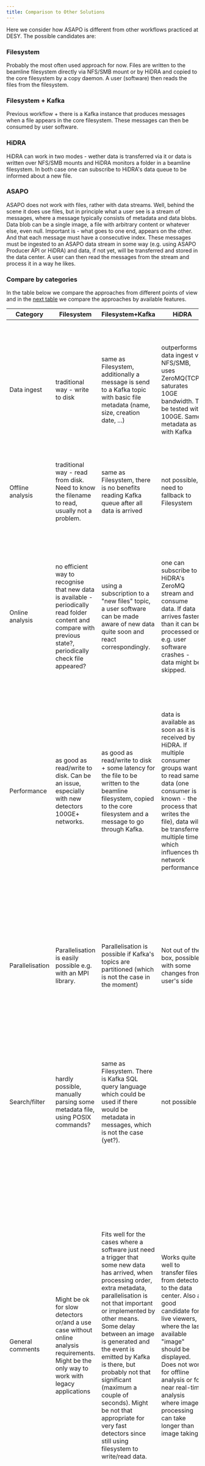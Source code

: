 ```yaml
---
title: Comparison to Other Solutions
---
```


Here we consider how ASAPO is different from other workflows practiced at DESY. The possible candidates are:

### Filesystem
Probably the most often used approach for now. Files are written to the beamline filesystem directly via NFS/SMB mount or by HiDRA and copied to the core filesystem by a copy daemon. A user (software) then reads the files from the filesystem.

### Filesystem + Kafka
Previous workflow + there is a Kafka instance that produces messages when a file appears in the core filesystem. These messages can then be consumed by user software.

### HiDRA
HiDRA can work in two modes - wether data is transferred via it or data is written over NFS/SMB mounts and HiDRA monitors a folder in a beamline filesystem. In both case one can subscribe to HiDRA's data queue to be informed about a new file.

### ASAPO

ASAPO does not work with files, rather with data streams. Well, behind the scene it does use files, but in principle what a user see is a stream of messages, where a message typically consists of metadata and data blobs. Data blob can be a single image, a file with arbitrary content or whatever else, even null. Important is - what goes to one end, appears on the other. And that each message must have a consecutive index. These messages must be ingested to an ASAPO data stream in some way (e.g. using ASAPO Producer API or HiDRA) and data, if not yet, will be transferred and stored in the data center. A user can then read the messages from the stream and process it in a way he likes.

### Compare by categories

In the table below we compare the approaches from different points of view and in the [next table](#compare-by-features) we compare the approaches by available features.

|     Category     |                                                                            Filesystem                                                                           |                                                                                                                                                                                                                            Filesystem+Kafka                                                                                                                                                                                                                           |                                                                                                                                              HiDRA                                                                                                                                             |                                                                                                                                                                                                                                                                                                                                                            ASAPO                                                                                                                                                                                                                                                                                                                                                           |
|----------------|---------------------------------------------------------------------------------------------------------------------------------------------------------------|---------------------------------------------------------------------------------------------------------------------------------------------------------------------------------------------------------------------------------------------------------------------------------------------------------------------------------------------------------------------------------------------------------------------------------------------------------------------|----------------------------------------------------------------------------------------------------------------------------------------------------------------------------------------------------------------------------------------------------------------------------------------------|--------------------------------------------------------------------------------------------------------------------------------------------------------------------------------------------------------------------------------------------------------------------------------------------------------------------------------------------------------------------------------------------------------------------------------------------------------------------------------------------------------------------------------------------------------------------------------------------------------------------------------------------------------------------------------------------------------------------------|
| Data ingest      | traditional way - write to disk                                                                                                                                 | same as Filesystem, additionally a message is send to a Kafka topic with basic file metadata (name, size, creation date, ...)                                                                                                                                                                                                                                                                                                                                         | outperforms data ingest via NFS/SMB, uses ZeroMQ(TCP), saturates 10GE bandwidth. To be tested with 100GE. Same metadata as with Kafka                                                                                                                                                          | uses parallel TCP connections & in the future RDMA. Can add arbitrary metadata (JSON format). Can send data to various streams to create arbitrary data hierarchy (e.g. stream per scan). Saves data to a memory buffer and on disk.                                                                                                                                                                                                                                                                                                                                                                                                                                                                                       |
| Offline analysis | traditional way - read from disk. Need to know the filename to read, usually not a problem.                                                                     | same as Filesystem, there is no benefits reading Kafka queue after all data is arrived                                                                                                                                                                                                                                                                                                                                                                                | not possible, need to fallback to Filesystem                                                                                                                                                                                                                                                   | same as online analysis (see below)                                                                                                                                                                                                                                                                                                                                                                                                                                                                                                                                                                                                                                                                                        |
| Online analysis  | no efficient way to recognise that new data is available - periodically read folder content and compare with previous state?, periodically check file appeared? | using a subscription to a "new files" topic, a user software can be made aware of new data quite soon and react correspondingly.                                                                                                                                                                                                                                                                                                                                      | one can subscribe to a HiDRA's ZeroMQ stream and consume data. If data arrives faster than it can be processed or e.g. user software crashes - data might be skipped.                                                                                                                          | one can get data from various streams in different ways - get next unprocessed message ordered by index, get last, get by id. Since everything is stored in persistent storage, processing is possible with arbitrary slow (but also fast) consumers. Resilient to connections loss or consumer crashes.                                                                                                                                                                                                                                                                                                                                                                                                                   |
| Performance      | as good as read/write to disk. Can be an issue, especially with new detectors 100GE+ networks.                                                                  | as good as read/write to disk + some latency for the file to be written to the beamline filesystem, copied to the core filesystem and a message to go through Kafka.                                                                                                                                                                                                                                                                                                  | data is available as soon as it is received by HiDRA. If multiple consumer groups want to read same data (one consumer is known - the process that writes the file), data will be transferred multiple times, which influences the network performance.                                        | data is available to be consumed as soon as it is arrived and saved to beamline filesystem (later can be optimised by using persistent memory instead). No need to read from disk since it also remains in memory buffer.                                                                                                                                                                                                                                                                                                                                                                                                                                                                                                  |
| Parallelisation  | Parallelisation is easily possible e.g. with an MPI library.                                                                                                    | Parallelisation is possible if Kafka's topics are partitioned (which is not the case in the moment)                                                                                                                                                                                                                                                                                                                                                                   | Not out of the box, possible with some changes from user's side                                                                                                                                                                                                                                | Parallelisation is easily possible, one can consume data concurrently with different consumers from the same stream. Normally, synchronisation between consumers is not needed, but this might depend on a use case. When configured, data can be resent if not acknowledged during a specified time  period.                                                                                                                                                                                                                                                                                                                                                                                                              |
| Search/filter    | hardly possible, manually parsing some metadata file, using POSIX commands?                                                                                     | same as Filesystem. There is Kafka SQL query language which could be used if there would be metadata in messages, which is not the case (yet?).                                                                                                                                                                                                                                                                                                                       | not possible                                                                                                                                                                                                                                                                                   | one can use a set of  SQL queries to ingested metadata.                                                                                                                                                                                                                                                                                                                                                                                                                                                                                                                                                                                                                                                                    |
| General comments | Might be ok for slow detectors or/and a use case without online analysis requirements. Might be the only way to work with legacy applications                   | Fits well for the cases where a software just need a trigger that some new data has arrived, when processing order, extra metadata, parallelisation is not that important or implemented by other means. Some delay between an image is generated and the event is emitted by Kafka is there, but probably not that significant (maximum a couple of seconds). Might be not that appropriate for very fast detectors since still using filesystem to write/read data. | Works quite well to transfer files from detector to the data center. Also a good candidate for live viewers, where the last available "image" should be displayed. Does not work for offline analysis or for near real-time analysis where image processing can take longer than image taking. | Tries to be a general solution which improves in areas where other approaches not suffice: single code for offline/near real-time/online analysis, parallelisation, extended metadata, efficient memory/storage management, getting data without access to filesystem (e.g. from detector pc without core filesystem mounted), computational pipelines, ... Everything has its own price: user software must be modified to use ASAPO, a wrapper might be needed for legacy software that cannot be modified, user/beamtime scientist should better structure the data - e.g. consecutive indexes must be available for each image, one has to define to which stream write/read data, what is the format of the data, ... |


### Compare by features

| Feature                                                                                                            | Filesystem                         | Filesystem+Kafka                   | HiDRA                              | ASAPO                              |
|--------------------------------------------------------------------------------------------------------------------|------------------------------------|------------------------------------|------------------------------------|------------------------------------|
| send metadata with image                                                                                           | No                                 | No                                 | No                                 | Yes                                |
| get last image                                                                                                     | No                                 | No                                 | Yes                                | Yes                                |
| get image by id                                                                                                    | No                                 | No                                 | No                                 | Yes                                |
| get image in order                                                                                                 | No                                 | No                                 | No                                 | Yes                                |
| Immediately get informed that a new image is arrived                                                               | No                                 | Yes                                | Yes                                | Yes                                |
| access image remotely, without reading filesystem                                                                  | No                                 | No                                 | Yes, if it is still in buffer      | Yes                                |
| access past images                                                                                                 | Yes                                | Yes                                | No                                 | Yes                                |
| need to change user code                                                                                           | No                                 | Yes                                | Yes                                | Yes                                |
| parallelisation                                                                                                    | Yes (if user software allows that) | Not out of the box                 | Not out of the box                 | Yes                                |
| legacy applications                                                                                                | Yes                                | No (wrapper could be a workaround) | No (wrapper could be a workaround) | No (wrapper could be a workaround) |
| transparent restart/continuation of simulations in case e.g. worker process crashes, also for parallel simulations | Not out of the box                 | Yes                                | No                                 | Yes                                |